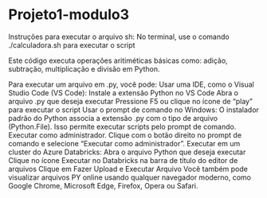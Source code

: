 # Projeto1-modulo3
Instruções para executar o arquivo sh:
 No terminal, use o comando ./calculadora.sh para executar o script
 
Este código executa operações aritiméticas básicas como: adição, subtração, multiplicação e divisão em Python.

Para executar um arquivo em .py, você pode: 
Usar uma IDE, como o Visual Studio Code (VS Code): 
Instale a extensão Python no VS Code 
Abra o arquivo .py que deseja executar 
Pressione F5 ou clique no ícone de “play” para executar o script 
Usar o prompt de comando no Windows: 
O instalador padrão do Python associa a extensão .py com o tipo de arquivo (Python.File). Isso permite executar scripts pelo prompt de comando. Executar como administrador. 
Clique com o botão direito no prompt de comando e selecione “Executar como administrador”. 
Executar em um cluster do Azure Databricks:
Abra o arquivo Python que deseja executar
Clique no ícone Executar no Databricks na barra de título do editor de arquivos
Clique em Fazer Upload e Executar Arquivo
Você também pode visualizar arquivos PY online usando qualquer navegador moderno, como Google Chrome, Microsoft Edge, Firefox, Opera ou Safari. 
